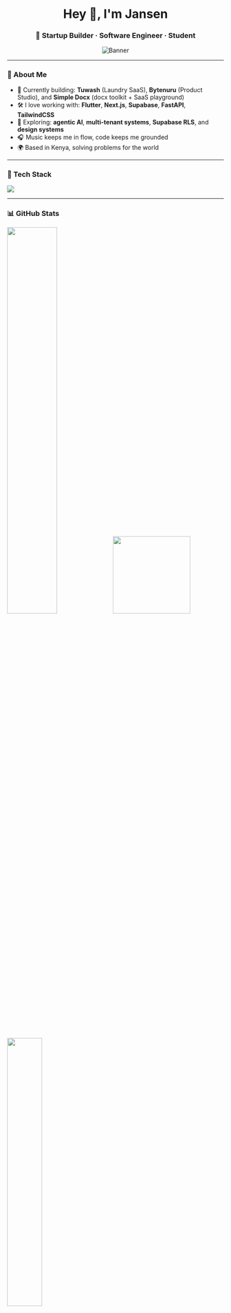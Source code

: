 <h1 align="center">Hey 👋, I'm Jansen</h1>
<h3 align="center">🚀 Startup Builder · Software Engineer · Student</h3>

<p align="center">
  <img src="https://raw.githubusercontent.com/jansencodez/jansencodez/main/assets/banner.jpeg" alt="Banner" />
</p>

---

### 🚀 About Me

- 🔭 Currently building: **Tuwash** (Laundry SaaS), **Bytenuru** (Product Studio), and **Simple Docx** (docx toolkit + SaaS playground)  
- 🛠 I love working with: **Flutter**, **Next.js**, **Supabase**, **FastAPI**, **TailwindCSS**  
- 🧠 Exploring: **agentic AI**, **multi-tenant systems**, **Supabase RLS**, and **design systems**  
- 🎧 Music keeps me in flow, code keeps me grounded  
- 🌍 Based in Kenya, solving problems for the world  

---

### 🧰 Tech Stack

<p align="left">
  <img src="https://skillicons.dev/icons?i=flutter,dart,ts,js,nextjs,react,tailwind,supabase,postgres,firebase,nodejs,python,go,cpp,vscode&theme=light" />
</p>

---

### 📊 GitHub Stats

<p align="left">
  <img src="https://github-readme-stats.vercel.app/api?username=jansencodez&show_icons=true&theme=tokyonight&count_private=true&hide=issues" width="48%" />
  <img src="https://github-readme-streak-stats.herokuapp.com/?user=jansencodez&theme=tokyonight" height="180px"/>
</p>

<p align="left">
  <img src="https://github-readme-stats.vercel.app/api/top-langs/?username=jansencodez&layout=compact&theme=tokyonight" width="40%" />
</p>

<p align="left">
  <img src="https://github-readme-activity-graph.vercel.app/graph?username=jansencodez&theme=tokyo-night" width="100%" />
</p>

---

### 📂 Highlight Projects

| Project         | Stack                                      | Description |
|-----------------|---------------------------------------------|-------------|
| **Tuwash**      | Flutter · Supabase · Riverpod              | Multi-tenant SaaS for laundry businesses in Kenya |
| **Bytenuru**    | Brand System · Tech Stack Studio           | Evolution of Weva Tech — my bold, minimalist product studio |
| **Simple Docx** | Next.js · Node · Supabase (SaaS Playground)| Library + hosted app for building & publishing documents |
| **FarmYetu**    | Flutter · Supabase · Location & Storage    | Marketplace for farm services & produce, rebranded from Farmus |
| **ThoughtChain**| Next.js · FastAPI · Sonar API              | AI-powered investment insight platform |

---

### 📌 What I’m Up To

- Writing my own low-level tooling experiments 🛠  
- Turning ideas into npm packages 📦  
- Exploring SaaS business models 💡  

---

### 🔗 Let’s Connect

<p align="left">
  <a href="https://linkedin.com/in/jansencodez" target="_blank">
    <img src="https://img.shields.io/badge/LinkedIn-0A66C2?style=for-the-badge&logo=linkedin&logoColor=white"/>
  </a>
  <a href="https://twitter.com/jansencodez" target="_blank">
    <img src="https://img.shields.io/badge/X-000000?style=for-the-badge&logo=twitter&logoColor=white"/>
  </a>
  <a href="mailto:jansencodez@gmail.com">
    <img src="https://img.shields.io/badge/Email-D14836?style=for-the-badge&logo=gmail&logoColor=white"/>
  </a>
  <a href="https://jansencodez.me" target="_blank">
    <img src="https://img.shields.io/badge/Portfolio-000?style=for-the-badge&logo=vercel&logoColor=white"/>
  </a>
</p>

---

<p align="center">
  <img src="https://komarev.com/ghpvc/?username=jansencodez&label=Profile%20views&color=0e75b6&style=flat" alt="jansencodez" />
</p>
